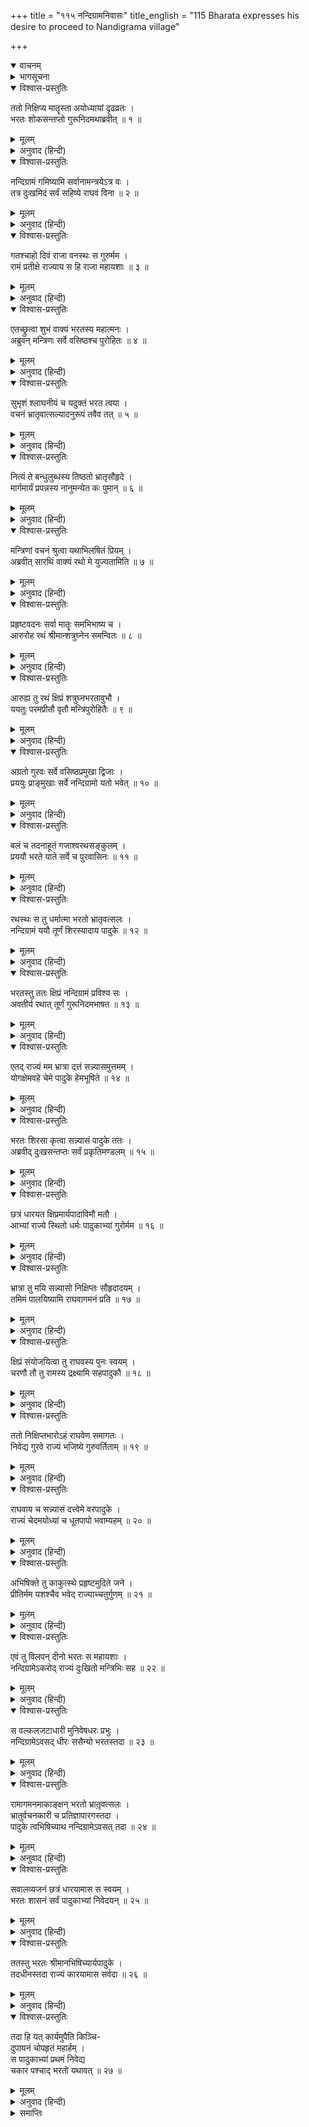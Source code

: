 +++
title = "११५ नन्दिग्रामनिवासः"
title_english = "115 Bharata expresses his desire to proceed to Nandigrama village"

+++
<details open><summary>वाचनम्</summary>
<div caption="श्रीराम-हरिसीताराममूर्ति-घनपाठिभ्यां वचनम्" class="audioEmbed" src="https://archive.org/download/Ramayana-recitation-Sriram-harisItArAmamUrti-Ghanapaati-v2/Kanda_2/Kanda_2_AYK-115-Nandigrama_Nivasaha.mp3"></div>
</details>

<details><summary>भागसूचना</summary>

115. भरतका नन्दिग्राममें जाकर श्रीरामकी चरणपादुकाओंको राज्यपर अभिषिक्त करके उन्हें निवेदनपूर्वक राज्यका सब कार्य करना
</details>

<details open><summary>विश्वास-प्रस्तुतिः</summary>

ततो निक्षिप्य मातॄस्ता अयोध्यायां दृढव्रतः ।  
भरतः शोकसन्तप्तो गुरूनिदमथाब्रवीत् ॥ १ ॥
</details>

<details><summary>मूलम्</summary>

ततो निक्षिप्य मातॄस्ता अयोध्यायां दृढव्रतः ।  
भरतः शोकसन्तप्तो गुरूनिदमथाब्रवीत् ॥ १ ॥
</details>

<details><summary>अनुवाद (हिन्दी)</summary>

तदनन्तर सब माताओंको अयोध्यामें रखकर दृढप्रतिज्ञ भरतने शोकसे संतप्त हो गुरुजनोंसे इस प्रकार कहा—
</details>

<details open><summary>विश्वास-प्रस्तुतिः</summary>

नन्दिग्रामं गमिष्यामि सर्वानामन्त्रयेऽत्र वः ।  
तत्र दुःखमिदं सर्वं सहिष्ये राघवं विना ॥ २ ॥
</details>

<details><summary>मूलम्</summary>

नन्दिग्रामं गमिष्यामि सर्वानामन्त्रयेऽत्र वः ।  
तत्र दुःखमिदं सर्वं सहिष्ये राघवं विना ॥ २ ॥
</details>

<details><summary>अनुवाद (हिन्दी)</summary>

‘अब मैं नन्दिग्रामको जाऊँगा, इसके लिये आप सब लोगोंकी आज्ञा चाहता हूँ । वहाँ श्रीरामके बिना प्राप्त होनेवाले इस सारे दुःखको सहन करूँगा ॥ २ ॥
</details>

<details open><summary>विश्वास-प्रस्तुतिः</summary>

गतश्चाहो दिवं राजा वनस्थः स गुरुर्मम ।  
रामं प्रतीक्षे राज्याय स हि राजा महायशाः ॥ ३ ॥
</details>

<details><summary>मूलम्</summary>

गतश्चाहो दिवं राजा वनस्थः स गुरुर्मम ।  
रामं प्रतीक्षे राज्याय स हि राजा महायशाः ॥ ३ ॥
</details>

<details><summary>अनुवाद (हिन्दी)</summary>

‘अहो! महाराज (पूज्य पिताजी) तो स्वर्गको सिधारे और वे मेरे गुरु (पूजनीय भ्राता) श्रीरामचन्द्रजी वनमें विराज रहे हैं । मैं इस राज्यके लिये वहाँ श्रीरामकी प्रतीक्षा करता रहूँगा; क्योंकि वे महायशस्वी श्रीराम ही हमारे राजा हैं’ ॥ ३ ॥
</details>

<details open><summary>विश्वास-प्रस्तुतिः</summary>

एतच्छ्रुत्वा शुभं वाक्यं भरतस्य महात्मनः ।  
अब्रुवन् मन्त्रिणः सर्वे वसिष्ठश्च पुरोहितः ॥ ४ ॥
</details>

<details><summary>मूलम्</summary>

एतच्छ्रुत्वा शुभं वाक्यं भरतस्य महात्मनः ।  
अब्रुवन् मन्त्रिणः सर्वे वसिष्ठश्च पुरोहितः ॥ ४ ॥
</details>

<details><summary>अनुवाद (हिन्दी)</summary>

महात्मा भरतका यह शुभ वचन सुनकर सब मन्त्री और पुरोहित वसिष्ठजी बोले— ॥ ४ ॥
</details>

<details open><summary>विश्वास-प्रस्तुतिः</summary>

सुभृशं श्लाघनीयं च यदुक्तं भरत त्वया ।  
वचनं भ्रातृवात्सल्यादनुरूपं तवैव तत् ॥ ५ ॥
</details>

<details><summary>मूलम्</summary>

सुभृशं श्लाघनीयं च यदुक्तं भरत त्वया ।  
वचनं भ्रातृवात्सल्यादनुरूपं तवैव तत् ॥ ५ ॥
</details>

<details><summary>अनुवाद (हिन्दी)</summary>

‘भरत! भ्रातृभक्तिसे प्रेरित होकर तुमने जो बात कही है, वह बहुत ही प्रशंसनीय है । वास्तवमें वह तुम्हारे ही योग्य है ॥ ५ ॥
</details>

<details open><summary>विश्वास-प्रस्तुतिः</summary>

नित्यं ते बन्धुलुब्धस्य तिष्ठतो भ्रातृसौहृदे ।  
मार्गमार्यं प्रपन्नस्य नानुमन्येत कः पुमान् ॥ ६ ॥
</details>

<details><summary>मूलम्</summary>

नित्यं ते बन्धुलुब्धस्य तिष्ठतो भ्रातृसौहृदे ।  
मार्गमार्यं प्रपन्नस्य नानुमन्येत कः पुमान् ॥ ६ ॥
</details>

<details><summary>अनुवाद (हिन्दी)</summary>

‘तुम अपने भाईके दर्शनके लिये सदा लालायित रहते हो और भाईके ही सौहार्द (हितसाधन) में संलग्न हो । साथ ही श्रेष्ठ मार्गपर स्थित हो, अतः कौन पुरुष तुम्हारे विचारका अनुमोदन नहीं करेगा’ ॥ ६ ॥
</details>

<details open><summary>विश्वास-प्रस्तुतिः</summary>

मन्त्रिणां वचनं श्रुत्वा यथाभिलषितं प्रियम् ।  
अब्रवीत् सारथिं वाक्यं रथो मे युज्यतामिति ॥ ७ ॥
</details>

<details><summary>मूलम्</summary>

मन्त्रिणां वचनं श्रुत्वा यथाभिलषितं प्रियम् ।  
अब्रवीत् सारथिं वाक्यं रथो मे युज्यतामिति ॥ ७ ॥
</details>

<details><summary>अनुवाद (हिन्दी)</summary>

मन्त्रियोंका अपनी रुचिके अनुरूप प्रिय वचन सुनकर भरतने सारथिसे कहा—‘मेरा रथ जोतकर तैयार किया जाय’ ॥ ७ ॥
</details>

<details open><summary>विश्वास-प्रस्तुतिः</summary>

प्रहृष्टवदनः सर्वा मातॄः समभिभाष्य च ।  
आरुरोह रथं श्रीमान्शत्रुघ्नेन समन्वितः ॥ ८ ॥
</details>

<details><summary>मूलम्</summary>

प्रहृष्टवदनः सर्वा मातॄः समभिभाष्य च ।  
आरुरोह रथं श्रीमान्शत्रुघ्नेन समन्वितः ॥ ८ ॥
</details>

<details><summary>अनुवाद (हिन्दी)</summary>

फिर उन्होंने प्रसन्नवदन होकर सब माताओंसे बातचीत करके जानेकी आज्ञा ली । इसके बाद शत्रुघ्नके सहित श्रीमान् भरत रथपर सवार हुए ॥ ८ ॥
</details>

<details open><summary>विश्वास-प्रस्तुतिः</summary>

आरुह्य तु रथं क्षिप्रं शत्रुघ्नभरतावुभौ ।  
ययतुः परमप्रीतौ वृतौ मन्त्रिपुरोहितैः ॥ ९ ॥
</details>

<details><summary>मूलम्</summary>

आरुह्य तु रथं क्षिप्रं शत्रुघ्नभरतावुभौ ।  
ययतुः परमप्रीतौ वृतौ मन्त्रिपुरोहितैः ॥ ९ ॥
</details>

<details><summary>अनुवाद (हिन्दी)</summary>

रथपर आरूढ़ होकर परम प्रसन्न हुए भरत और शत्रुघ्न दोनों भाई मन्त्रियों तथा पुरोहितोंसे घिरकर शीघ्रतापूर्वक वहाँसे प्रस्थित हुए ॥ ९ ॥
</details>

<details open><summary>विश्वास-प्रस्तुतिः</summary>

अग्रतो गुरवः सर्वे वसिष्ठप्रमुखा द्विजाः ।  
प्रययुः प्राङ्मुखाः सर्वे नन्दिग्रामो यतो भवेत् ॥ १० ॥
</details>

<details><summary>मूलम्</summary>

अग्रतो गुरवः सर्वे वसिष्ठप्रमुखा द्विजाः ।  
प्रययुः प्राङ्मुखाः सर्वे नन्दिग्रामो यतो भवेत् ॥ १० ॥
</details>

<details><summary>अनुवाद (हिन्दी)</summary>

आगे-आगे वसिष्ठ आदि सभी गुरुजन एवं ब्राह्मण चल रहे थे । उन सब लोगोंने अयोध्यासे पूर्वाभिमुख होकर यात्रा की और उस मार्गको पकड़ा, जो नन्दिग्रामकी ओर जाता था ॥ १० ॥
</details>

<details open><summary>विश्वास-प्रस्तुतिः</summary>

बलं च तदनाहूतं गजाश्वरथसङ्कुलम् ।  
प्रययौ भरते याते सर्वे च पुरवासिनः ॥ ११ ॥
</details>

<details><summary>मूलम्</summary>

बलं च तदनाहूतं गजाश्वरथसङ्कुलम् ।  
प्रययौ भरते याते सर्वे च पुरवासिनः ॥ ११ ॥
</details>

<details><summary>अनुवाद (हिन्दी)</summary>

भरतके प्रस्थित होनेपर हाथी, घोड़े और रथोंसे भरी हुई सारी सेना भी बिना बुलाये ही उनके पीछे-पीछे चल दी और समस्त पुरवासी भी उनके साथ हो लिये ॥ ११ ॥
</details>

<details open><summary>विश्वास-प्रस्तुतिः</summary>

रथस्थः स तु धर्मात्मा भरतो भ्रातृवत्सलः ।  
नन्दिग्रामं ययौ तूर्णं शिरस्यादाय पादुके ॥ १२ ॥
</details>

<details><summary>मूलम्</summary>

रथस्थः स तु धर्मात्मा भरतो भ्रातृवत्सलः ।  
नन्दिग्रामं ययौ तूर्णं शिरस्यादाय पादुके ॥ १२ ॥
</details>

<details><summary>अनुवाद (हिन्दी)</summary>

धर्मात्मा भ्रातृवत्सल भरत अपने मस्तकपर भगवान् श्रीरामकी चरणपादुका लिये रथपर बैठकर बड़ी शीघ्रतासे नन्दिग्रामकी ओर चले ॥ १२ ॥
</details>

<details open><summary>विश्वास-प्रस्तुतिः</summary>

भरतस्तु ततः क्षिप्रं नन्दिग्रामं प्रविश्य सः ।  
अवतीर्य रथात् तूर्णं गुरूनिदमभाषत ॥ १३ ॥
</details>

<details><summary>मूलम्</summary>

भरतस्तु ततः क्षिप्रं नन्दिग्रामं प्रविश्य सः ।  
अवतीर्य रथात् तूर्णं गुरूनिदमभाषत ॥ १३ ॥
</details>

<details><summary>अनुवाद (हिन्दी)</summary>

नन्दिग्राममें शीघ्र पहुँचकर भरत तुरंत ही रथसे उतर पड़े और गुरुजनोंसे इस प्रकार बोले— ॥ १३ ॥
</details>

<details open><summary>विश्वास-प्रस्तुतिः</summary>

एतद् राज्यं मम भ्रात्रा दत्तं सन्न्यासमुत्तमम् ।  
योगक्षेमवहे चेमे पादुके हेमभूषिते ॥ १४ ॥
</details>

<details><summary>मूलम्</summary>

एतद् राज्यं मम भ्रात्रा दत्तं सन्न्यासमुत्तमम् ।  
योगक्षेमवहे चेमे पादुके हेमभूषिते ॥ १४ ॥
</details>

<details><summary>अनुवाद (हिन्दी)</summary>

‘मेरे भाईने यह उत्तम राज्य मुझे धरोहरके रूपमें दिया है, उनकी ये सुवर्णविभूषित चरणपादुकाएँ ही सबके योगक्षेमका निर्वाह करनेवाली हैं’ ॥ १४ ॥
</details>

<details open><summary>विश्वास-प्रस्तुतिः</summary>

भरतः शिरसा कृत्वा सन्न्यासं पादुके ततः ।  
अब्रवीद् दुःखसन्तप्तः सर्वं प्रकृतिमण्डलम् ॥ १५ ॥
</details>

<details><summary>मूलम्</summary>

भरतः शिरसा कृत्वा सन्न्यासं पादुके ततः ।  
अब्रवीद् दुःखसन्तप्तः सर्वं प्रकृतिमण्डलम् ॥ १५ ॥
</details>

<details><summary>अनुवाद (हिन्दी)</summary>

तत्पश्चात् भरतने मस्तक झुकाकर उन चरण-पादुकाओंके प्रति उस धरोहररूप राज्यको समर्पित करके दुःखसे संतप्त हो समस्त प्रकृतिमण्डल (मन्त्री, सेनापति और प्रजा आदि) से कहा— ॥ १५ ॥
</details>

<details open><summary>विश्वास-प्रस्तुतिः</summary>

छत्रं धारयत क्षिप्रमार्यपादाविमौ मतौ ।  
आभ्यां राज्ये स्थितो धर्मः पादुकाभ्यां गुरोर्मम ॥ १६ ॥
</details>

<details><summary>मूलम्</summary>

छत्रं धारयत क्षिप्रमार्यपादाविमौ मतौ ।  
आभ्यां राज्ये स्थितो धर्मः पादुकाभ्यां गुरोर्मम ॥ १६ ॥
</details>

<details><summary>अनुवाद (हिन्दी)</summary>

‘आप सब लोग इन चरणपादुकाओंके ऊपर छत्र धारण करें । मैं इन्हें आर्य रामचन्द्रजीके साक्षात् चरण मानता हूँ । मेरे गुरुकी इन चरणपादुकाओंसे ही इस राज्यमें धर्मकी स्थापना होगी ॥ १६ ॥
</details>

<details open><summary>विश्वास-प्रस्तुतिः</summary>

भ्रात्रा तु मयि सन्न्यासो निक्षिप्तः सौहृदादयम् ।  
तमिमं पालयिष्यामि राघवागमनं प्रति ॥ १७ ॥
</details>

<details><summary>मूलम्</summary>

भ्रात्रा तु मयि सन्न्यासो निक्षिप्तः सौहृदादयम् ।  
तमिमं पालयिष्यामि राघवागमनं प्रति ॥ १७ ॥
</details>

<details><summary>अनुवाद (हिन्दी)</summary>

‘मेरे भाईने प्रेमके कारण ही यह धरोहर मुझे सौंपी है, अतः मैं उनके लौटनेतक इसकी भलीभाँति रक्षा करूँगा ॥ १७ ॥
</details>

<details open><summary>विश्वास-प्रस्तुतिः</summary>

क्षिप्रं संयोजयित्वा तु राघवस्य पुनः स्वयम् ।  
चरणौ तौ तु रामस्य द्रक्ष्यामि सहपादुकौ ॥ १८ ॥
</details>

<details><summary>मूलम्</summary>

क्षिप्रं संयोजयित्वा तु राघवस्य पुनः स्वयम् ।  
चरणौ तौ तु रामस्य द्रक्ष्यामि सहपादुकौ ॥ १८ ॥
</details>

<details><summary>अनुवाद (हिन्दी)</summary>

‘इसके बाद मैं स्वयं इन पादुकाओंको पुनः शीघ्र ही श्रीरघुनाथजीके चरणोंसे संयुक्त करके इन पादुकाओंसे सुशोभित श्रीरामके उन युगल चरणोंका दर्शन करूँगा ॥
</details>

<details open><summary>विश्वास-प्रस्तुतिः</summary>

ततो निक्षिप्तभारोऽहं राघवेण समागतः ।  
निवेद्य गुरवे राज्यं भजिष्ये गुरुवर्तिताम् ॥ १९ ॥
</details>

<details><summary>मूलम्</summary>

ततो निक्षिप्तभारोऽहं राघवेण समागतः ।  
निवेद्य गुरवे राज्यं भजिष्ये गुरुवर्तिताम् ॥ १९ ॥
</details>

<details><summary>अनुवाद (हिन्दी)</summary>

‘श्रीरघुनाथजीके आनेपर उनसे मिलते ही मैं अपने उन गुरुदेवको यह राज्य समर्पित करके उनकी आज्ञाके अधीन हो उन्हींकी सेवामें लग जाऊँगा । राज्यका यह भार उनपर डालकर मैं हलका हो जाऊँगा ॥ १९ ॥
</details>

<details open><summary>विश्वास-प्रस्तुतिः</summary>

राघवाय च सन्न्यासं दत्त्वेमे वरपादुके ।  
राज्यं चेदमयोध्यां च धूतपापो भवाम्यहम् ॥ २० ॥
</details>

<details><summary>मूलम्</summary>

राघवाय च सन्न्यासं दत्त्वेमे वरपादुके ।  
राज्यं चेदमयोध्यां च धूतपापो भवाम्यहम् ॥ २० ॥
</details>

<details><summary>अनुवाद (हिन्दी)</summary>

‘मेरे पास धरोहररूपमें रखे हुए इस राज्यको, अयोध्याको तथा इन श्रेष्ठ पादुकाओंको श्रीरघुनाथजीकी सेवामें समर्पित करके मैं सब प्रकारके पापतापसे मुक्त हो जाऊँगा ॥ २० ॥
</details>

<details open><summary>विश्वास-प्रस्तुतिः</summary>

अभिषिक्ते तु काकुत्स्थे प्रहृष्टमुदिते जने ।  
प्रीतिर्मम यशश्चैव भवेद् राज्याच्चतुर्गुणम् ॥ २१ ॥
</details>

<details><summary>मूलम्</summary>

अभिषिक्ते तु काकुत्स्थे प्रहृष्टमुदिते जने ।  
प्रीतिर्मम यशश्चैव भवेद् राज्याच्चतुर्गुणम् ॥ २१ ॥
</details>

<details><summary>अनुवाद (हिन्दी)</summary>

‘ककुत्स्थकुलभूषण श्रीरामका अयोध्याके राज्यपर अभिषेक हो जानेपर जब सब लोग हर्ष और आनन्दमें निमग्न हो जायँगे, तब मुझे राज्य पानेकी अपेक्षा चौगुनी प्रसन्नता और चौगुने यशकी प्राप्ति होगी’ ॥ २१ ॥
</details>

<details open><summary>विश्वास-प्रस्तुतिः</summary>

एवं तु विलपन् दीनो भरतः स महायशाः ।  
नन्दिग्रामेऽकरोद् राज्यं दुःखितो मन्त्रिभिः सह ॥ २२ ॥
</details>

<details><summary>मूलम्</summary>

एवं तु विलपन् दीनो भरतः स महायशाः ।  
नन्दिग्रामेऽकरोद् राज्यं दुःखितो मन्त्रिभिः सह ॥ २२ ॥
</details>

<details><summary>अनुवाद (हिन्दी)</summary>

इस प्रकार दीनभावसे विलाप करते हुए दुःखमग्न महायशस्वी भरत मन्त्रियोंके साथ नन्दिग्राममें रहकर राज्यका शासन करने लगे ॥ २२ ॥
</details>

<details open><summary>विश्वास-प्रस्तुतिः</summary>

स वल्कलजटाधारी मुनिवेषधरः प्रभुः ।  
नन्दिग्रामेऽवसद् धीरः ससैन्यो भरतस्तदा ॥ २३ ॥
</details>

<details><summary>मूलम्</summary>

स वल्कलजटाधारी मुनिवेषधरः प्रभुः ।  
नन्दिग्रामेऽवसद् धीरः ससैन्यो भरतस्तदा ॥ २३ ॥
</details>

<details><summary>अनुवाद (हिन्दी)</summary>

सेनासहित प्रभावशाली धीर-वीर भरतने उस समय वल्कल और जटा धारण करके मुनिवेषधारी हो नन्दिग्राममें निवास किया ॥ २३ ॥
</details>

<details open><summary>विश्वास-प्रस्तुतिः</summary>

रामागमनमाकाङ्क्षन् भरतो भ्रातृ़वत्सलः ।  
भ्रातुर्वचनकारी च प्रतिज्ञापारगस्तदा ।  
पादुके त्वभिषिच्याथ नन्दिग्रामेऽवसत् तदा ॥ २४ ॥
</details>

<details><summary>मूलम्</summary>

रामागमनमाकाङ्क्षन् भरतो भ्रातृ़वत्सलः ।  
भ्रातुर्वचनकारी च प्रतिज्ञापारगस्तदा ।  
पादुके त्वभिषिच्याथ नन्दिग्रामेऽवसत् तदा ॥ २४ ॥
</details>

<details><summary>अनुवाद (हिन्दी)</summary>

भाईकी आज्ञाका पालन और प्रतिज्ञाके पार जानेकी इच्छा करनेवाले भ्रातृवत्सल भरत श्रीरामचन्द्रजीके आगमनकी आकांक्षा रखते हुए उनकी चरणपादुकाओंको राज्यपर अभिषिक्त करके उन दिनों नन्दिग्राममें रहने लगे ॥
</details>

<details open><summary>विश्वास-प्रस्तुतिः</summary>

सवालव्यजनं छत्रं धारयामास स स्वयम् ।  
भरतः शासनं सर्वं पादुकाभ्यां निवेदयन् ॥ २५ ॥
</details>

<details><summary>मूलम्</summary>

सवालव्यजनं छत्रं धारयामास स स्वयम् ।  
भरतः शासनं सर्वं पादुकाभ्यां निवेदयन् ॥ २५ ॥
</details>

<details><summary>अनुवाद (हिन्दी)</summary>

भरतजी राज्य-शासनका समस्त कार्य भगवान् श्रीरामकी चरणपादुकाओंको निवेदन करके करते थे तथा स्वयं ही उनके ऊपर छत्र लगाते और चँवर डुलाते थे ॥ २५ ॥
</details>

<details open><summary>विश्वास-प्रस्तुतिः</summary>

ततस्तु भरतः श्रीमानभिषिच्यार्यपादुके ।  
तदधीनस्तदा राज्यं कारयामास सर्वदा ॥ २६ ॥
</details>

<details><summary>मूलम्</summary>

ततस्तु भरतः श्रीमानभिषिच्यार्यपादुके ।  
तदधीनस्तदा राज्यं कारयामास सर्वदा ॥ २६ ॥
</details>

<details><summary>अनुवाद (हिन्दी)</summary>

श्रीमान् भरत बड़े भाईकी उन पादुकाओंको राज्यपर अभिषिक्त करके सदा उनके अधीन रहकर उन दिनों राज्यका सब कार्य मन्त्री आदिसे कराते थे ॥ २६ ॥
</details>

<details open><summary>विश्वास-प्रस्तुतिः</summary>

तदा हि यत् कार्यमुपैति किञ्चि-  
दुपायनं चोपहृतं महार्हम् ।  
स पादुकाभ्यां प्रथमं निवेद्य  
चकार पश्चाद् भरतो यथावत् ॥ २७ ॥
</details>

<details><summary>मूलम्</summary>

तदा हि यत् कार्यमुपैति किञ्चि-  
दुपायनं चोपहृतं महार्हम् ।  
स पादुकाभ्यां प्रथमं निवेद्य  
चकार पश्चाद् भरतो यथावत् ॥ २७ ॥
</details>

<details><summary>अनुवाद (हिन्दी)</summary>

उस समय जो कोई भी कार्य उपस्थित होता, जो भी बहुमूल्य भेंट आती, वह सब पहले उन पादुकाओंको निवेदन करके पीछे भरतजी उसका यथावत् प्रबन्ध करते थे ॥ २७ ॥
</details>

<details><summary>समाप्तिः</summary>

इत्यार्षे श्रीमद्रामायणे वाल्मीकीये आदिकाव्येऽयोध्याकाण्डे पञ्चदशाधिकशततमः सर्गः ॥ ११५ ॥  
इस प्रकार श्रीवाल्मीकिनिर्मित आर्षरामायण आदिकाव्यके अयोध्याकाण्डमें एक सौ पंद्रहवाँ सर्ग पूरा हुआ ॥ ११५ ॥
</details>

